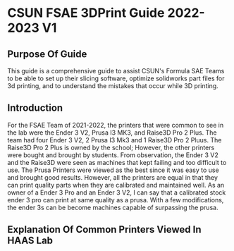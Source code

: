 # CSUN FSAE 3DPrint Guide 2022-2023 V1

## Purpose Of Guide

This guide is a comprehensive guide to assist CSUN's Formula SAE Teams to be able to set up their slicing software, optimize solidworks part files for 3d printing, and to understand the mistakes that occur while 3D printing. 

## Introduction
 For the FSAE Team of 2021-2022, the printers that were common to see in the lab were the Ender 3 V2, Prusa I3 MK3, and Raise3D Pro 2 Plus. The team had four Ender 3 V2, 2 Prusa I3 Mk3 and 1 Raise3D Pro 2 Pluus. The Raise3D Pro 2 Plus is owned by the school; However, the other printers were bought and brought by students. From observation, the Ender 3 V2 and the Raise3D were seen as machines that kept failing and too difficult to use. The Prusa Printers were viewed as the best since it was easy to use and brought good results. However, all the printers are equal in that they can print quality parts when they are calibrated and maintained well. As an owner of a Ender 3 Pro and an Ender 3 V2, I can say that a calibrated stock ender 3 pro can print at same quality as a prusa. With a few modifications, the ender 3s can be become machines capable of surpassing the prusa. 
 
## Explanation Of Common Printers Viewed In HAAS Lab


